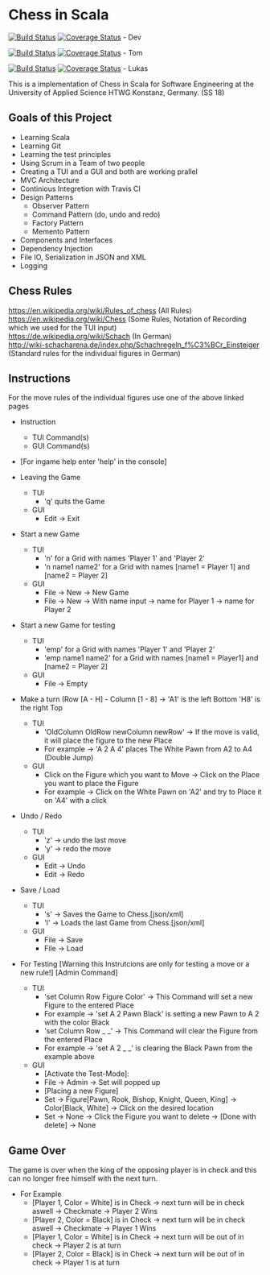 # Chess in Scala 

[![Build Status](https://travis-ci.org/TomGeorgi/Chess.svg?branch=Dev)](https://travis-ci.org/TomGeorgi/Chess) [![Coverage Status](https://coveralls.io/repos/github/TomGeorgi/Chess/badge.svg?branch=Dev)](https://coveralls.io/github/TomGeorgi/Chess?branch=Dev) - Dev

[![Build Status](https://travis-ci.org/TomGeorgi/Chess.svg?branch=Dev-TomGeorgi)](https://travis-ci.org/TomGeorgi/Chess) [![Coverage Status](https://coveralls.io/repos/github/TomGeorgi/Chess/badge.svg?branch=Dev-TomGeorgi)](https://coveralls.io/github/TomGeorgi/Chess?branch=Dev-TomGeorgi) - Tom

[![Build Status](https://travis-ci.org/TomGeorgi/Chess.svg?branch=Dev-RohloffLukas)](https://travis-ci.org/TomGeorgi/Chess) [![Coverage Status](https://coveralls.io/repos/github/TomGeorgi/Chess/badge.svg?branch=Dev-RohloffLukas)](https://coveralls.io/github/TomGeorgi/Chess?branch=Dev-RohloffLukas) - Lukas

This is a implementation of Chess in Scala for Software Engineering at the University of Applied Science HTWG Konstanz, Germany. (SS 18)

## Goals of this Project
* Learning Scala
* Learning Git
* Learning the test principles
* Using Scrum in a Team of two people
* Creating a TUI and a GUI and both are working prallel
* MVC Architecture
* Continious Integretion with Travis CI
* Design Patterns
  * Observer Pattern
  * Command Pattern (do, undo and redo)
  * Factory Pattern
  * Memento Pattern
* Components and Interfaces
* Dependency Injection
* File IO, Serialization in JSON and XML
* Logging

## Chess Rules
https://en.wikipedia.org/wiki/Rules_of_chess (All Rules)  
https://en.wikipedia.org/wiki/Chess (Some Rules, Notation of Recording which we used for the TUI input)  
https://de.wikipedia.org/wiki/Schach (In German)  
http://wiki-schacharena.de/index.php/Schachregeln_f%C3%BCr_Einsteiger (Standard rules for the individual figures in German)  

## Instructions
For the move rules of the individual figures use one of the above linked pages

* Instruction
  * TUI Command(s)
  * GUI Command(s)


* [For ingame help enter 'help' in the console]

* Leaving the Game
    * TUI
        * 'q' quits the Game
    * GUI
        * Edit -> Exit

* Start a new Game
    * TUI
        * 'n' for a Grid with names 'Player 1' and 'Player 2'
        * 'n name1 name2' for a Grid with names [name1 = Player 1] and [name2 = Player 2]
    * GUI
        * File -> New -> New Game
        * File -> New -> With name input -> name for Player 1 -> name for Player 2

* Start a new Game for testing
    * TUI
        * 'emp' for a Grid with names 'Player 1' and 'Player 2'
        * 'emp name1 name2' for a Grid with names [name1 = Player1] and [name2 = Player 2]
    * GUI
        * File -> Empty
    
* Make a turn (Row [A - H] - Column [1 - 8] -> 'A1' is the left Bottom 'H8' is the right Top
    * TUI
        * 'OldColumn OldRow newColumn newRow' -> If the move is valid, it will place the figure to the new Place
        * For example -> 'A 2 A 4' places The White Pawn from A2 to A4 (Double Jump)
    * GUI
        * Click on the Figure which you want to Move -> Click on the Place you want to place the Figure
        * For example -> Click on the White Pawn on 'A2' and try to Place it on 'A4' with a click

* Undo / Redo
    * TUI
        * 'z' -> undo the last move
        * 'y' -> redo the move
    * GUI
        * Edit -> Undo
        * Edit -> Redo

* Save / Load
    * TUI
        * 's' -> Saves the Game to Chess.[json/xml]
        * 'l' -> Loads the last Game from Chess.[json/xml]
    * GUI
        * File -> Save
        * File -> Load

* For Testing [Warning this Instrutcions are only for testing a move or a new rule!] [Admin Command]
    * TUI
        * 'set Column Row Figure Color' -> This Command will set a new Figure to the entered Place
        * For example -> 'set A 2 Pawn Black' is setting a new Pawn to A 2 with the color Black
        * 'set Column Row _ _' -> This Command will clear the Figure from the entered Place
        * For example -> 'set A 2 _ _' is clearing the Black Pawn from the example above
    * GUI
        * [Activate the Test-Mode]:
        * File -> Admin -> Set will popped up
        * [Placing a new Figure]
        * Set -> Figure[Pawn, Rook, Bishop, Knight, Queen, King] -> Color[Black, White] -> Click on the desired location
        * Set -> None -> Click the Figure you want to delete -> [Done with delete] -> None

## Game Over
The game is over when the king of the opposing player is in check and this can no longer free himself with the next turn.

* For Example
    * [Player 1, Color = White] is in Check -> next turn will be in check aswell -> Checkmate -> Player 2 Wins
    * [Player 2, Color = Black] is in Check -> next turn will be in check aswell -> Checkmate -> Player 1 Wins
    * [Player 1, Color = White] is in Check -> next turn will be out of in check -> Player 2 is at turn
    * [Player 2, Color = Black] is in Check -> next turn will be out of in check -> Player 1 is at turn

